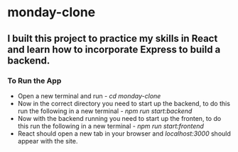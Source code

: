 # monday-clone

## I built this project to practice my skills in React and learn how to incorporate Express to build a backend.

### To Run the App

- Open a new terminal and run - _cd monday-clone_
- Now in the correct directory you need to start up the backend, to do this run the following in a new terminal - _npm run start:backend_
- Now with the backend running you need to start up the fronten, to do this run the following in a new terminal - _npm run start:frontend_
- React should open a new tab in your browser and _localhost:3000_ should appear with the site.
